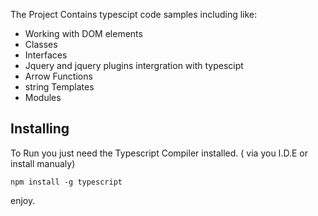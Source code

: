 The Project Contains typescipt code samples including like:
* Working with DOM elements
* Classes
* Interfaces
* Jquery and jquery plugins intergration with typescipt
* Arrow Functions
* string Templates
* Modules



Installing
-------------
To Run you just need the Typescript Compiler installed. ( via you I.D.E or install manualy)

    npm install -g typescript


enjoy.

